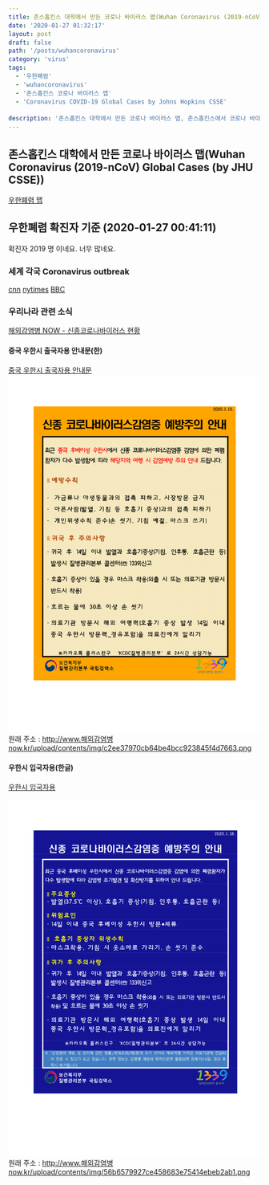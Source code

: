 ```yaml
---
title: 존스홉킨스 대학에서 만든 코로나 바이러스 맵(Wuhan Coronavirus (2019-nCoV) Global Cases (by JHU CSSE))
date: '2020-01-27 01:32:17'
layout: post
draft: false
path: '/posts/wuhancoronavirus'
category: 'virus'
tags:
  - '우한폐렴'
  - 'wuhancoronavirus'
  - '존스홉킨스 코로나 바이러스 맵'
  - 'Coronavirus COVID-19 Global Cases by Johns Hopkins CSSE'

description: '존스홉킨스 대학에서 만든 코로나 바이러스 맵, 존스홉킨스에서 코로나 바이러스(우한폐렴) 맵을 만들어서 공유합니다. 세계 각국 Coronavirus outbreak'
---
```


## 존스홉킨스 대학에서 만든 코로나 바이러스 맵(Wuhan Coronavirus (2019-nCoV) Global Cases (by JHU CSSE))

[우한폐렴 맵](https://gisanddata.maps.arcgis.com/apps/opsdashboard/index.html?fbclid=IwAR3eKUPo-GlJCspMkKxWZ6p0pfuw2rJgUTCThvoF4rK4vYc3JchAnwb7U8Q#/bda7594740fd40299423467b48e9ecf6)

## 우한폐렴 확진자 기준 (2020-01-27 00:41:11)

확진자 2019 명 이네요. 너무 많네요.

### 세계 각국 Coronavirus outbreak

[cnn](https://edition.cnn.com/asia/live-news/coronavirus-outbreak-hnk-intl-01-26-20/index.html)
[nytimes](https://www.nytimes.com/2020/01/26/world/china-coronavirus.html?action=click&module=Top%20Stories&pgtype=Homepage)
[BBC](https://www.bbc.com/news/topics/cyz0z8w0ydwt/coronavirus-outbreak)

### 우리나라 관련 소식

[해외감염병 NOW - 신종코로나바이러스 현황](http://www.xn--now-po7lf48dlsm0ya109f.kr/infect/occurrence_list.do)

#### 중국 우한시 출국자용 안내문(한)

[중국 우한시 출국자용 안내문](http://www.xn--now-po7lf48dlsm0ya109f.kr/contents/info.do?contents_no=co_202001200002&type=&pageIndex=&category_no=&contents_nm=)
![중국 우한시 출국자용](./중국으로출국시.png)
원래 주소 : http://www.해외감염병now.kr/upload/contents/img/c2ee37970cb64be4bcc923845f4d7663.png

#### 우한시 입국자용(한글)

[우한시 입국자용](http://www.xn--now-po7lf48dlsm0ya109f.kr/contents/info.do?contents_no=co_202001200001&type=&pageIndex=&category_no=&contents_nm=)

![우한시 입국자용](./중국에서입국시.png)
원래 주소 : http://www.해외감염병now.kr/upload/contents/img/56b6579927ce458683e75414ebeb2ab1.png
